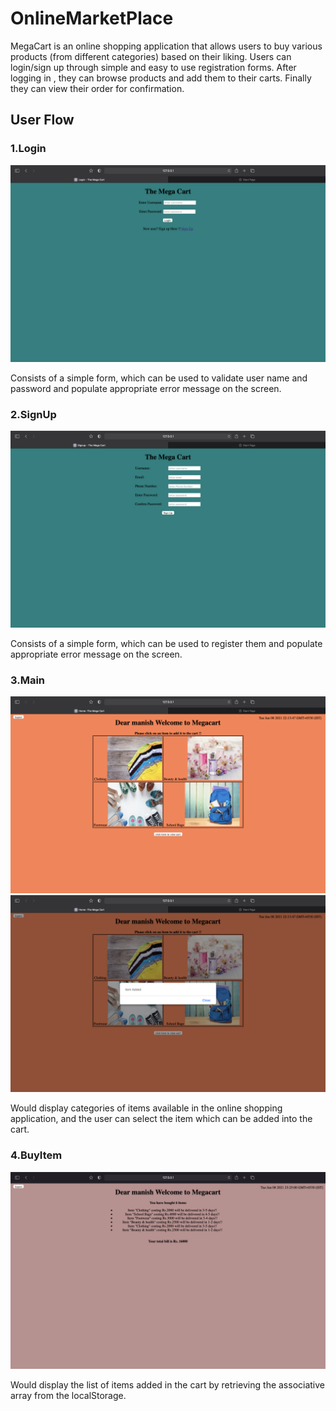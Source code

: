 # OnlineMarketPlace

MegaCart is an online shopping application that allows users to buy various products (from different categories) based on their liking. Users can login/sign up through simple and easy to use registration forms. After logging in , they can browse products and add them to their carts. Finally they can view their order for confirmation.

## User Flow

### 1.Login 

![Screenshot 1](screenshots/Login.png)
 
Consists of a simple form, which can be used to validate user name and password and populate appropriate error message on the screen. 

### 2.SignUp

![Screenshot 1](screenshots/SignUp.png)

Consists of a simple form, which can be used to register them and populate appropriate error message on the screen. 

### 3.Main

![Screenshot 1](screenshots/HomePage.png) ![Screenshot 1](screenshots/ItemAdded.png)

Would display categories of items available in the online shopping application, and the user can select the item which can be added into the cart. 

### 4.BuyItem

![Screenshot 1](screenshots/Cart.png)

Would display the list of items added in the cart by retrieving the associative array from the localStorage.

